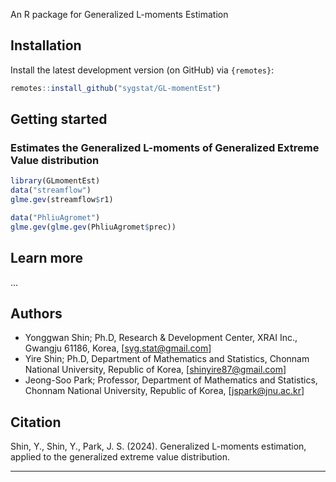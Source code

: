 
<!-- README.md is generated from README.Rmd. Please edit that file -->

An R package for Generalized L-moments Estimation

## Installation

Install the latest development version (on GitHub) via `{remotes}`:

``` r
remotes::install_github("sygstat/GL-momentEst")
```

## Getting started

### Estimates the Generalized L-moments of Generalized Extreme Value distribution

``` r
library(GLmomentEst)
data("streamflow")
glme.gev(streamflow$r1)

data("PhliuAgromet")
glme.gev(glme.gev(PhliuAgromet$prec))
```

## Learn more

...

## Authors

- Yonggwan Shin; Ph.D, Research & Development Center, XRAI Inc., Gwangju 61186, Korea, [syg.stat@gmail.com]
- Yire Shin; Ph.D, Department of Mathematics and Statistics, Chonnam National University, Republic of Korea, [shinyire87@gmail.com]
- Jeong-Soo Park; Professor, Department of Mathematics and Statistics, Chonnam National University, Republic of Korea, [jspark@jnu.ac.kr]

## Citation

Shin, Y., Shin, Y., Park, J. S. (2024). Generalized L-moments estimation, applied to the generalized extreme value distribution. 


-----
